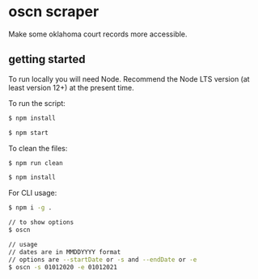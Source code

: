 # oscn scraper

Make some oklahoma court records more accessible.

## getting started

To run locally you will need Node. Recommend the Node LTS version (at least version 12+) at the present time.

To run the script:

```bash
$ npm install

$ npm start
```

To clean the files:

```bash
$ npm run clean

$ npm install
```

For CLI usage:

```bash
$ npm i -g .

// to show options
$ oscn

// usage
// dates are in MMDDYYYY format
// options are --startDate or -s and --endDate or -e
$ oscn -s 01012020 -e 01012021
```
